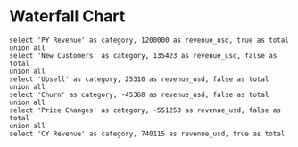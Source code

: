 <script>
    let wf = [
        {"category": "PY Revenue", "revenue_usd": 100000, "total": true},
        {"category": "New Customers", "revenue_usd": 20000, "total": false},
        {"category": "Upsell", "revenue_usd": 10000, "total": false},
        // {"category": "Subtotal", "revenue_usd": 130000, "total": true},
        {"category": "Churn", "revenue_usd": -1000, "total": false},
        {"category": "Price Changes", "revenue_usd": -5000, "total": false},
        {"category": "CY Revenue", "revenue_usd": 124000, "total": true}
    ]

    let bal = [
        {"category": "balance", "amount_usd": -1000, "total": true},
        {"category": "deposits", "amount_usd": 500, "total": false},
        {"category": "withdrawals", "amount_usd": -300, "total": false},
        {"category": "new balance", "amount_usd": -800, "total": true}
    ]

    let diff = [
    {'category': 'start', 'value': -10000, 'total': false},
    {'category': 'one', 'value': 30000, 'total': false},
    {'category': 'two', 'value': 20000, 'total': false},
    {'category': 'subtotal', 'value': 40000, 'total': true},
{'category': 'three', 'value': -80000, 'total': false},
    {'category': 'four', 'value': 50000, 'total': false},
    {'category': 'five', 'value': 10000, 'total': false}
]
</script>

# Waterfall Chart

```waterfall
select 'PY Revenue' as category, 1200000 as revenue_usd, true as total
union all 
select 'New Customers' as category, 135423 as revenue_usd, false as total
union all 
select 'Upsell' as category, 25310 as revenue_usd, false as total
union all 
select 'Churn' as category, -45368 as revenue_usd, false as total
union all 
select 'Price Changes' as category, -551250 as revenue_usd, false as total
union all 
select 'CY Revenue' as category, 740115 as revenue_usd, true as total
```

<WaterfallChart 
    data={wf} 
    x=category
    y=revenue_usd 
    total=total 
    yMin=80000
/>

<WaterfallChart
    data={bal}
    x=category
    y=amount_usd
    total=total
/>

<WaterfallChart
    data={diff}
    x=category
    y=value
    total=total
/>

<WaterfallChart 
    data={waterfall} 
    category=category 
    value=revenue_usd 
    total=total 
    swapXY=true
/>

<WaterfallChart
    data={diff}
    x=category
    y=value
    total=total
    swapXY=true
/>
